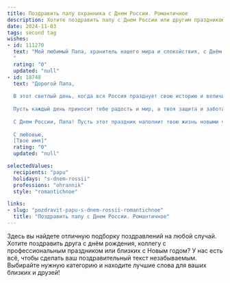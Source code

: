 ```yaml
---
title: Поздравить папу охранника с Днем России. Романтичное
description: Хотите поздравить папу с Днем России или другим праздником? Наш ИИ создаст незабываемое поздравление, а вы обязательно выделитесь среди других.  
date: 2024-11-03
tags: second tag
wishes:
- id: 111270
  text: "Мой любимый Папа, хранитель нашего мира и спокойствия, с Днём России!  В этот светлый праздник, когда вся страна сияет от гордости и единства, я хочу сказать тебе спасибо за твою невидимую, но такую важную работу охранника – за твою верность, надежность и мужество, которые оберегают нас, как крепкие каменные стены.  Ты – мой защитник, моя опора, моя любовь. Пусть этот день будет наполнен радостью, теплом и гордостью за нашу Родину и за тебя, мой дорогой!
  "
  rating: "0"
  updated: "null"
- id: 18748
  text: "Дорогой Папа,
  
  В этот светлый день, когда вся Россия празднует свою историю и величие, я хочу поздравить тебя, мой дорогой охранник, с Днем России. Твоя профессия, требующая отваги и преданности, является неотъемлемой частью нашей страны, и я горжусь тобой.
  
  Пусть каждый день приносит тебе радость и мир, а твоя защита и забота согревают сердца многих. Ты всегда был для меня примером силы и любви, и я благодарна за твою поддержку.
  
  С Днем России, Папа! Пусть этот праздник наполнит твою жизнь новыми чудесами и романтикой, как самые яркие цветы нашей родной земли.
  
  С любовью,
  [Твое имя]"
  rating: "0"
  updated: "null"

selectedValues:
  recipients: "papu"
  holidays: "s-dnem-rossii"
  professions: "ohrannik"
  style: "romantichnoe"

links:
- slug: "pozdravit-papu-s-dnem-rossii-romantichnoe"
  title: "Поздравить папу с Днем России. Романтичное"
---
```


Здесь вы найдете отличную подборку поздравлений на любой случай.
Хотите поздравить друга с днём рождения, коллегу с профессиональным праздником или близких с Новым годом? У нас есть всё, чтобы сделать ваш поздравительный текст незабываемым. Выбирайте нужную категорию и находите лучшие слова для ваших близких и друзей!

